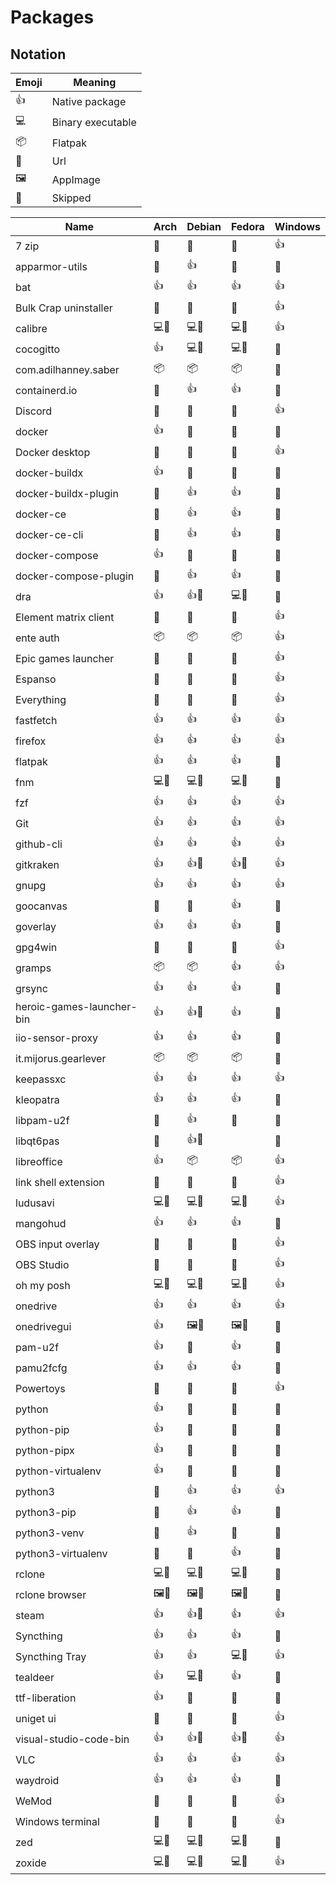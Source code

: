 # Packages

## Notation

| Emoji | Meaning           |
| ----- | ----------------- |
| 👍    | Native package    |
| 💻    | Binary executable |
| 📦    | Flatpak           |
| 🔗    | Url               |
| 🖼️    | AppImage          |
| 🚫    | Skipped           |

| Name                      | Arch | Debian | Fedora | Windows |
| ------------------------- | ---- | ------ | ------ | ------- |
| 7 zip                     | 🚫   | 🚫     | 🚫     | 👍      |
| apparmor-utils            | 🚫   | 👍     | 🚫     | 🚫      |
| bat                       | 👍   | 👍     | 👍     | 👍      |
| Bulk Crap uninstaller     | 🚫   | 🚫     | 🚫     | 👍      |
| calibre                   | 💻🔗 | 💻🔗   | 💻🔗   | 👍      |
| cocogitto                 | 👍   | 💻🔗   | 💻🔗   | 🚫      |
| com.adilhanney.saber      | 📦   | 📦     | 📦     | 🚫      |
| containerd.io             | 🚫   | 👍     | 👍     | 🚫      |
| Discord                   | 🚫   | 🚫     | 🚫     | 👍      |
| docker                    | 👍   | 🚫     | 🚫     | 🚫      |
| Docker desktop            | 🚫   | 🚫     | 🚫     | 👍      |
| docker-buildx             | 👍   | 🚫     | 🚫     | 🚫      |
| docker-buildx-plugin      | 🚫   | 👍     | 👍     | 🚫      |
| docker-ce                 | 🚫   | 👍     | 👍     | 🚫      |
| docker-ce-cli             | 🚫   | 👍     | 👍     | 🚫      |
| docker-compose            | 👍   | 🚫     | 🚫     | 🚫      |
| docker-compose-plugin     | 🚫   | 👍     | 👍     | 🚫      |
| dra                       | 👍   | 👍🔗   | 💻🔗   | 🚫      |
| Element matrix client     | 🚫   | 🚫     | 🚫     | 👍      |
| ente auth                 | 📦   | 📦     | 📦     | 👍      |
| Epic games launcher       | 🚫   | 🚫     | 🚫     | 👍      |
| Espanso                   | 🚫   | 🚫     | 🚫     | 👍      |
| Everything                | 🚫   | 🚫     | 🚫     | 👍      |
| fastfetch                 | 👍   | 👍     | 👍     | 👍      |
| firefox                   | 👍   | 👍     | 👍     | 👍      |
| flatpak                   | 👍   | 👍     | 👍     | 🚫      |
| fnm                       | 💻🔗 | 💻🔗   | 💻🔗   | 🚫      |
| fzf                       | 👍   | 👍     | 👍     | 👍      |
| Git                       | 👍   | 👍     | 👍     | 👍      |
| github-cli                | 👍   | 👍     | 👍     | 👍      |
| gitkraken                 | 👍   | 👍🔗   | 👍🔗   | 👍      |
| gnupg                     | 👍   | 👍     | 👍     | 👍      |
| goocanvas                 | 🚫   | 🚫     | 👍     | 🚫      |
| goverlay                  | 👍   | 👍     | 👍     | 🚫      |
| gpg4win                   | 🚫   | 🚫     | 🚫     | 👍      |
| gramps                    | 📦   | 📦     | 👍     | 👍      |
| grsync                    | 👍   | 👍     | 👍     | 🚫      |
| heroic-games-launcher-bin | 👍   | 👍🔗   | 👍     | 🚫      |
| iio-sensor-proxy          | 👍   | 👍     | 👍     | 🚫      |
| it.mijorus.gearlever      | 📦   | 📦     | 📦     | 🚫      |
| keepassxc                 | 👍   | 👍     | 👍     | 👍      |
| kleopatra                 | 👍   | 👍     | 👍     | 🚫      |
| libpam-u2f                | 🚫   | 👍     | 🚫     | 🚫      |
| libqt6pas                 | 🚫   | 👍🔗   |        | 🚫      |
| libreoffice               | 👍   | 📦     | 📦     | 👍      |
| link shell extension      | 🚫   | 🚫     | 🚫     | 👍      |
| ludusavi                  | 💻🔗 | 💻🔗   | 💻🔗   | 👍      |
| mangohud                  | 👍   | 👍     | 👍     | 🚫      |
| OBS input overlay         | 🚫   | 🚫     | 🚫     | 👍      |
| OBS Studio                | 🚫   | 🚫     | 🚫     | 👍      |
| oh my posh                | 💻🔗 | 💻🔗   | 💻🔗   | 👍      |
| onedrive                  | 👍   | 👍     | 👍     | 👍      |
| onedrivegui               | 👍   | 🖼️🔗   | 🖼️🔗   | 🚫      |
| pam-u2f                   | 👍   | 🚫     | 👍     | 🚫      |
| pamu2fcfg                 | 👍   | 👍     | 👍     | 🚫      |
| Powertoys                 | 🚫   | 🚫     | 🚫     | 👍      |
| python                    | 👍   | 🚫     | 🚫     | 🚫      |
| python-pip                | 👍   | 🚫     | 🚫     | 🚫      |
| python-pipx               | 👍   | 🚫     | 🚫     | 🚫      |
| python-virtualenv         | 👍   | 🚫     | 🚫     | 🚫      |
| python3                   | 🚫   | 👍     | 👍     | 👍      |
| python3-pip               | 🚫   | 👍     | 👍     | 🚫      |
| python3-venv              | 🚫   | 👍     | 🚫     | 🚫      |
| python3-virtualenv        | 🚫   | 🚫     | 👍     | 🚫      |
| rclone                    | 💻🔗 | 💻🔗   | 💻🔗   | 🚫      |
| rclone browser            | 🖼️🔗 | 🖼️🔗   | 🖼️🔗   | 🚫      |
| steam                     | 👍   | 👍🔗   | 👍     | 👍      |
| Syncthing                 | 👍   | 👍     | 👍     | 🚫      |
| Syncthing Tray            | 👍   | 👍     | 💻🔗   | 👍      |
| tealdeer                  | 👍   | 💻🔗   | 👍     | 🚫      |
| ttf-liberation            | 👍   | 🚫     | 🚫     | 🚫      |
| uniget ui                 | 🚫   | 🚫     | 🚫     | 👍      |
| visual-studio-code-bin    | 👍   | 👍🔗   | 👍🔗   | 👍      |
| VLC                       | 👍   | 👍     | 👍     | 👍      |
| waydroid                  | 👍   | 👍     | 👍     | 🚫      |
| WeMod                     | 🚫   | 🚫     | 🚫     | 👍      |
| Windows terminal          | 🚫   | 🚫     | 🚫     | 👍      |
| zed                       | 💻🔗 | 💻🔗   | 💻🔗   | 🚫      |
| zoxide                    | 💻🔗 | 💻🔗   | 💻🔗   | 👍      |
